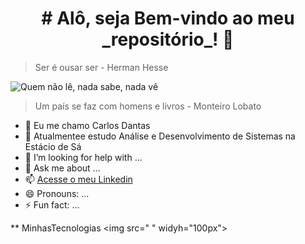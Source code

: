 <center><h1># Alô, seja Bem-vindo ao meu _repositório_! 👋</></center>

>Ser é ousar ser - Herman Hesse


![Quem não lê, nada sabe, nada vê](https://3.bp.blogspot.com/_Jx9wELaKm4U/TSWlnVDPCAI/AAAAAAAAAfQ/KCfT3BmSA-0/s1600/livro+m%25C3%25A1gico.jpg)

>Um país se faz com homens e livros - Monteiro Lobato

- 🔭 Eu me chamo Carlos Dantas
- 🌱 Atualmentee estudo Análise e Desenvolvimento de Sistemas na Estácio de Sá
- 🤔 I’m looking for help with ...
- 💬 Ask me about ...
- 📫 [Acesse o meu Linkedin](https://www.linkedin.com/in/carlosdantasoliveira/)
- 😄 Pronouns: ...
- ⚡ Fun fact: ...

** MinhasTecnologias
<img src="
            <link rel="stylesheet" type='text/css' href="https://cdn.jsdelivr.net/gh/devicons/devicon@latest/devicon.min.css" />
          " widyh="100px">

